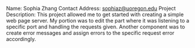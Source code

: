 Name: Sophia Zhang
Contact Address: sophiaz@uoregon.edu
Project Description: This project allowed me to get started with creating
a simple web page server. My portion was to edit the part where it was listening 
to a specific port and handling the requests given. Another component was to 
create error messages and assign errors to the specific request error accordingly.
